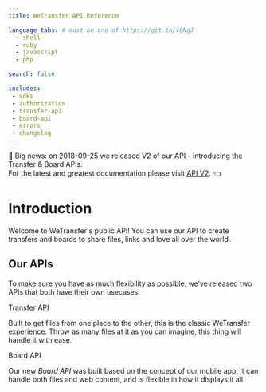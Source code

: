 ```yaml
---
title: WeTransfer API Reference

language_tabs: # must be one of https://git.io/vQNgJ
  - shell
  - ruby
  - javascript
  - php

search: false

includes:
 - sdks
 - authorization
 - transfer-api
 - board-api
 - errors
 - changelog
---
```


<div class="v1-notice">
  <div class="v1-notice__content">
    <p>👋 Big news: on 2018-09-25 we released V2 of our API - introducing the Transfer & Board APIs. <br/> For the latest and greatest documentation please visit <a href="/v2/index.html">API V2</a>. 👈</p>
  </div>
</div>

# Introduction

Welcome to WeTransfer's public API! You can use our API to create transfers and boards to share files, links and love all over the world.

## Our APIs

To make sure you have as much flexibility as possible, we’ve released two APIs that both have their own usecases.

<div class="two-col">
  <div class="col">
    <span class="two-col__title">Transfer API</span>
    <p>Built to get files from one place to the other, this is the classic WeTransfer experience. Throw as many files at it as you can imagine, this thing will handle it with ease.</p>
  </div>
  <div class="col">
    <span class="two-col__title">Board API</span>
    <p>Our new <em>Board API</em> was built based on the concept of our mobile app. It can handle both files and web content, and is flexible in how it displays it all.</p>
  </div>
</div>
